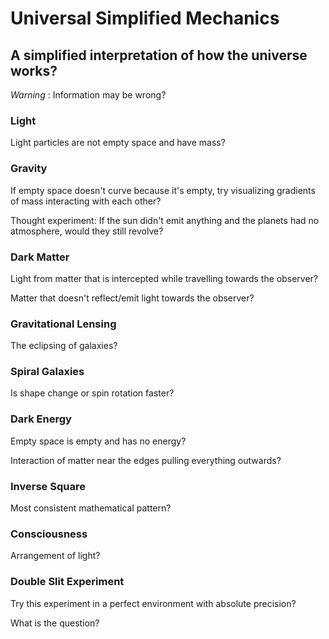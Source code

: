 # Universal Simplified Mechanics

## A simplified interpretation of how the universe works?

*Warning* : Information may be wrong?

### Light

Light particles are not empty space and have mass?

### Gravity

If empty space doesn't curve because it's empty, try visualizing gradients of mass interacting with each other?

Thought experiment: If the sun didn't emit anything and the planets had no atmosphere, would they still revolve?

### Dark Matter

Light from matter that is intercepted while travelling towards the observer?

Matter that doesn't reflect/emit light towards the observer?

### Gravitational Lensing

The eclipsing of galaxies?

### Spiral Galaxies

Is shape change or spin rotation faster?

### Dark Energy

Empty space is empty and has no energy?

Interaction of matter near the edges pulling everything outwards?

### Inverse Square

Most consistent mathematical pattern?

### Consciousness

Arrangement of light?

### Double Slit Experiment

Try this experiment in a perfect environment with absolute precision?

What is the question?
